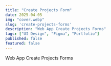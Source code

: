 ```yaml
---
title: "Create Projects Form"
date: 2025-04-05
img: "cover.webp"
slug: 'create-projects-forms'
description: "Web App Create Projects Forms"
tags: ["UI Design", "Figma", "Portfolio"]
published: false
featured: false
---
```


Web App Create Projects Forms